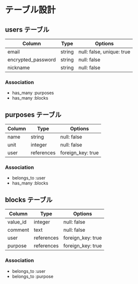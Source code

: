 # テーブル設計

## users テーブル

| Column             | Type     | Options                   |
| ------------------ | -------- | ------------------------- |
| email              | string   | null: false, unique: true |
| encrypted_password | string   | null: false               |
| nickname           | string   | null: false               |

### Association
- has_many :purposes
- has_many :blocks


## purposes テーブル

| Column   | Type       | Options           |
| -------- | ---------- | ----------------- |
| name     | string     | null: false       |
| unit     | integer    | null: false       |
| user     | references | foreign_key: true |

### Association
- belongs_to :user
- has_many :blocks


## blocks テーブル

| Column    | Type       | Options           |
| --------  | ---------- | ----------------- |
| value_id  | integer    | null: false       |
| comment   | text       | null: false       |
| user      | references | foreign_key: true |
| purpose   | references | foreign_key: true |

### Association
- belongs_to :user
- belongs_to :purpose